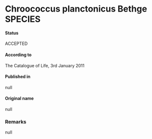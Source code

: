 # Chroococcus planctonicus Bethge SPECIES

#### Status
ACCEPTED

#### According to
The Catalogue of Life, 3rd January 2011

#### Published in
null

#### Original name
null

### Remarks
null